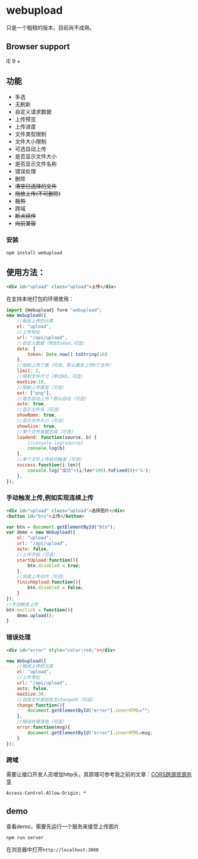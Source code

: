 # webupload

只是一个粗糙的版本，目前尚不成熟。

## Browser support
IE 9 +

## 功能

* 多选
* 无刷新
* 自定义请求数据
* 上传预览
* 上传进度
* 文件类型限制
* 文件大小限制
* 可选自动上传
* 是否显示文件大小
* 是否显示文件名称
* 错误处理
* 删除
* <del>清空已选择的文件</del>
* <del>拖放上传(不可删除)</del>
* <del>裁剪</del>
* 跨域
* <del>断点续传</del>
* <del>向前兼容</del>

### 安装

    npm install webupload

## 使用方法：

```html
<div id="upload" class="upload">上传</div>
```

在支持本地打包的环境使用：

```js
import {Webupload} form "webupload";
new Webupload({
    //触发上传的元素
    el: "upload",
    //上传地址
    url: "/api/upload",
    //自定义数据（例如token,可选）
    data: {
        token: Date.now().toString(16)
    },
    //限制上传个数（可选，默认最多上传9个文件）
    limit: 2,
    //限制文件尺寸（单位kb，可选）
    maxSize:10,
    //限制上传类型（可选）
    ext: ["png"],
    //是否自动上传？默认自动（可选）
    auto: true,
    //显示文件名（可选）
    showName: true,
    //显示文件大小（可选）
    showSize: true,
    //单个文件装载完成（可选）
    loadend: function(source, b) {
        //console.log(source)
        console.log(b)
    },
    //单个文件上传成功触发（可选）
    success:function(i,len){
        console.log("成功"+(i/len*100).toFixed(0)+'%');
    },
});
```
### 手动触发上传,例如实现连续上传

```html
<div id="upload" class="upload">选择图片</div>
<button id="btn">上传</button>
```

```js
var btn = document.getElementById("btn");
var demo = new Webupload({
    el: "upload",
    url: "/api/upload",
    auto: false,
    //上传开始（可选）
    startUpload:function(){
        btn.disabled = true;
    },
    //完成上传动作（可选）
    finishUpload:function(){
        btn.disabled = false;
    }
});
//手动触发上传
btn.onclick = function(){
    demo.upload();
}
```

### 错误处理

```html
<div id="error" style="color:red;"></div>
```

```js
new Webupload({
    //触发上传的元素
    el: "upload",
    //上传地址
    url: "/api/upload",
    auto: false,
    maxSize:30,
    //选择文件按钮发生change时（可选）
    change:function(){
        document.getElementById("error").innerHTML="";
    },
    //错误处理消息（可选）
    error:function(msg){
        document.getElementById("error").innerHTML=msg;
    }
});

```

### 跨域 

需要让接口开发人员增加http头，其原理可参考我之前的文章：<a href="https://www.w3cmm.com/ajax/cors.html">CORS跨源资源共享</a>

    Access-Control-Allow-Origin: *

## demo
查看demo，需要先运行一个服务来接受上传图片

    npm run server

在浏览器中打开`http://localhost:3000 `
